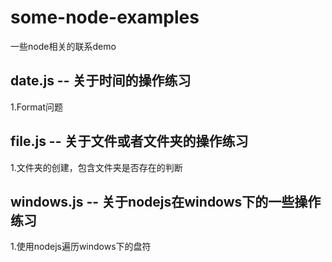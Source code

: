 # some-node-examples
一些node相关的联系demo

## date.js -- 关于时间的操作练习
1.Format问题

## file.js -- 关于文件或者文件夹的操作练习
1.文件夹的创建，包含文件夹是否存在的判断

## windows.js -- 关于nodejs在windows下的一些操作练习
1.使用nodejs遍历windows下的盘符
